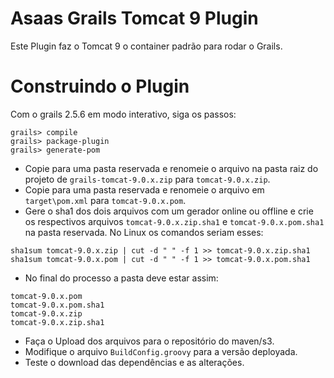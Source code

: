 Asaas Grails Tomcat 9 Plugin
======================

Este Plugin faz o Tomcat 9 o container padrão para rodar o Grails.

Construindo o Plugin
======================
Com o grails 2.5.6 em modo interativo, siga os passos:
```shell
grails> compile
grails> package-plugin
grails> generate-pom
```

* Copie para uma pasta reservada e renomeie o arquivo na pasta raiz do projeto de `grails-tomcat-9.0.x.zip` para `tomcat-9.0.x.zip`.
* Copie para uma pasta reservada e renomeie o arquivo em `target\pom.xml` para `tomcat-9.0.x.pom`.
* Gere o sha1 dos dois arquivos com um gerador online ou offline e crie os respectivos arquivos `tomcat-9.0.x.zip.sha1` e `tomcat-9.0.x.pom.sha1` na pasta reservada. No Linux os comandos seriam esses:

```
sha1sum tomcat-9.0.x.zip | cut -d " " -f 1 >> tomcat-9.0.x.zip.sha1
sha1sum tomcat-9.0.x.pom | cut -d " " -f 1 >> tomcat-9.0.x.pom.sha1
```

* No final do processo a pasta deve estar assim:
```
tomcat-9.0.x.pom
tomcat-9.0.x.pom.sha1
tomcat-9.0.x.zip
tomcat-9.0.x.zip.sha1
```

* Faça o Upload dos arquivos para o repositório do maven/s3.
* Modifique o arquivo `BuildConfig.groovy` para a versão deployada.
* Teste o download das dependências e as alterações.

